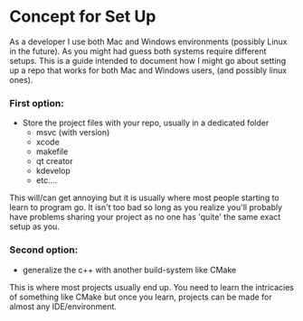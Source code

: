# Concept for Set Up
As a developer I use both Mac and Windows environments (possibly Linux in the future). As you might had guess both systems require different setups. This is a guide intended to document how I might go about setting up a repo that works for both Mac and Windows users, (and possibly linux ones). 

### First option:
  - Store the project files with your repo, usually in a dedicated folder
    - msvc (with version)
    - xcode
    - makefile
    - qt creator
    - kdevelop
    - etc....

This will/can get annoying but it is usually where most people starting to learn to program go. It isn't too bad so long as you realize you'll probably have problems sharing your project as no one has 'quite' the same exact setup as you.


### Second option:
  - generalize the c++ with another build-system like CMake

This is where most projects usually end up. You need to learn the intricacies of something like CMake but once you learn, projects can be made for almost any IDE/environment.
